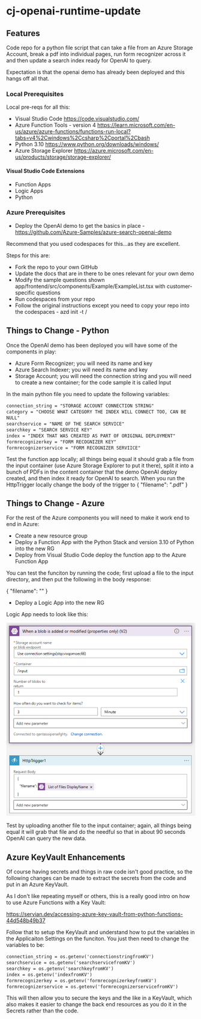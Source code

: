 # cj-openai-runtime-update

## Features

Code repo for a python file script that can take a file from an Azure Storage Account, break a pdf into individual pages, run form recognizer across it and then update a search index ready for OpenAI to query.

Expectation is that the openai demo has already been deployed and this hangs off all that.

### Local Prerequisites

Local pre-reqs for all this:

* Visual Studio Code https://code.visualstudio.com/
* Azure Function Tools - version 4 https://learn.microsoft.com/en-us/azure/azure-functions/functions-run-local?tabs=v4%2Cwindows%2Ccsharp%2Cportal%2Cbash
* Python 3.10 https://www.python.org/downloads/windows/
* Azure Storage Explorer https://azure.microsoft.com/en-us/products/storage/storage-explorer/

#### Visual Studio Code Extensions

* Function Apps
* Logic Apps
* Python

### Azure Prerequisites

* Deploy the OpenAI demo to get the basics in place - https://github.com/Azure-Samples/azure-search-openai-demo

Recommend that you used codespaces for this...as they are excellent.

Steps for this are:

* Fork the repo to your own GitHub
* Update the docs that are in there to be ones relevant for your own demo
* Modify the sample questions shown app/frontend/src/components/Example/ExampleList.tsx with customer-specific questions
* Run codespaces from your repo
* Follow the original instructions except you need to copy your repo into the codespaces - azd init -t <Your GitHub>/<Your forked repo>

## Things to Change - Python
    
Once the OpenAI demo has been deployed you will have some of the components in play:

* Azure Form Recognizer; you will need its name and key
* Azure Search Indexer; you will need its name and key
* Storage Account; you will need the connection string and you will need to create a new container; for the code sample it is called Input

In the main python file you need to update the following variables:

    connection_string = "STORAGE ACCOUNT CONNECTION STRING"
    category = "CHOOSE WHAT CATEGORY THE INDEX WILL CONNECT TOO, CAN BE NULL"
    searchservice = "NAME OF THE SEARCH SERVICE"
    searchkey = "SEARCH SERVICE KEY"
    index = "INDEX THAT WAS CREATED AS PART OF ORIGINAL DEPLOYMENT"
    formrecognizerkey = "FORM RECOGNIZER KEY"
    formrecognizerservice = "FORM RECOGNIZER SERVIICE"

Test the function app locally; all things being equal it should grab a file from the input container (use Azure Storage Explorer to put it there), split it into a bunch of PDFs in the content container that the demo OpenAI deploy created, and then index it ready for OpenAI to search. When you run the HttpTrigger locally change the body of the trigger to { "filename": "<NAME OF UPLOADED DOCUMENT>.pdf" }
    
## Things to Change - Azure
    
For the rest of the Azure components you will need to make it work end to end in Azure:

* Create a new resource group
* Deploy a Function App with the Python Stack and version 3.10 of Python into the new RG
* Deploy from Visual Studio Code deploy the function app to the Azure Function App
    
You can test the funciton by running the code; first upload a file to the input directory, and then put the following in the body response:
    
   {
    "filename": "<NAME OF FILE UPLOADED TO INPUT CONTAINER>"
    } 
    
* Deploy a Logic App into the new RG

Logic App needs to look like this:

![Logic App](Docs/LogicApps.png)
    
Test by uploading another file to the input container; again, all things being equal it will grab that file and do the needful so that in about 90 seconds OpenAI can query the new data.
    
## Azure KeyVault Enhancements

Of course having secrets and things in raw code isn't good practice, so the following changes can be made to extract the secrets from the code and put in an Azure KeyVault.
    
As I don't like repeating myself or others, this is a really good intro on how to use Azure Functions with a Key Vault:
    
  https://servian.dev/accessing-azure-key-vault-from-python-functions-44d548b49b37
    
Follow that to setup the KeyVault and understand how to put the variables in the Applicaiton Settings on the funciton. You just then need to change the variables to be:
    
    connection_string = os.getenv('connectionstringfromKV')
    searchservice = os.getenv('searchservicefromKV')
    searchkey = os.getenv('searchkeyfromKV')
    index = os.getenv('indexfromKV')
    formrecognizerkey = os.getenv('formrecognizerkeyfromKV')
    formrecognizerservice = os.getenv('formrecognizerservicefromKV')
    
This will then allow you to secure the keys and the like in a KeyVault, which also makes it easier to change the back end resources as you do it in the Secrets rather than the code.
    

